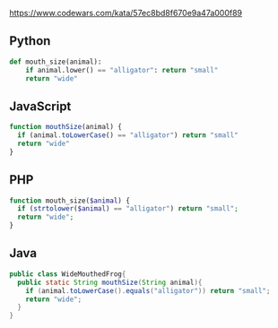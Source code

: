 https://www.codewars.com/kata/57ec8bd8f670e9a47a000f89

## Python
```python
def mouth_size(animal):
    if animal.lower() == "alligator": return "small"
    return "wide"
```

## JavaScript
```js
function mouthSize(animal) {
  if (animal.toLowerCase() == "alligator") return "small"
  return "wide"
}
```

## PHP
```php
function mouth_size($animal) {
  if (strtolower($animal) == "alligator") return "small";
  return "wide";
}
```

## Java
```java
public class WideMouthedFrog{
  public static String mouthSize(String animal){
    if (animal.toLowerCase().equals("alligator")) return "small";
    return "wide";
  }
}
```